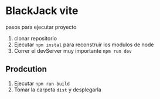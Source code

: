 # BlackJack vite

pasos para ejecutar proyecto

1. clonar repositorio
2. Ejecutar ```npm instal``` para reconstruir los modulos de node
3. Correr el devServer muy importante ```npm run dev```

## Prodcution
1. Ejecutar ```npm run build```
2. Tomar la carpeta ```dist``` y desplegarla